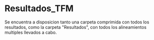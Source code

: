 # Resultados_TFM

Se encuentra a disposicion tanto una carpeta comprimida con todos los resultados, como la carpeta "Resultados", con todos los alineamientos multiples llevados a cabo.
